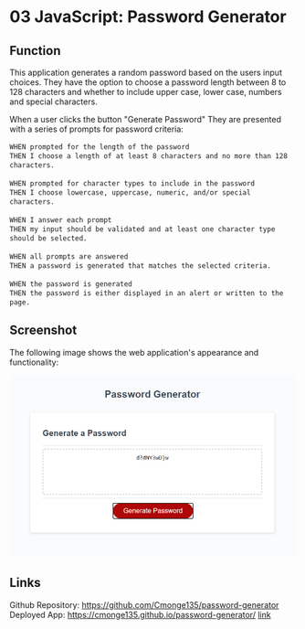 # 03 JavaScript: Password Generator

## Function

This application generates a random password based on the users input choices. 
They have the option to choose a password length between 8 to 128 characters and whether to include upper case, lower case, numbers and special characters.

When a user clicks the button "Generate Password" 
They are presented with a series of prompts for password criteria:

```
WHEN prompted for the length of the password
THEN I choose a length of at least 8 characters and no more than 128 characters.

WHEN prompted for character types to include in the password
THEN I choose lowercase, uppercase, numeric, and/or special characters.

WHEN I answer each prompt
THEN my input should be validated and at least one character type should be selected.

WHEN all prompts are answered
THEN a password is generated that matches the selected criteria.

WHEN the password is generated
THEN the password is either displayed in an alert or written to the page.
```


## Screenshot

The following image shows the web application's appearance and functionality:

<img src="Screenshot.png">


## Links

Github Repository: https://github.com/Cmonge135/password-generator
Deployed App: https://cmonge135.github.io/password-generator/
[link](https://cmonge135.github.io/password-generator/)